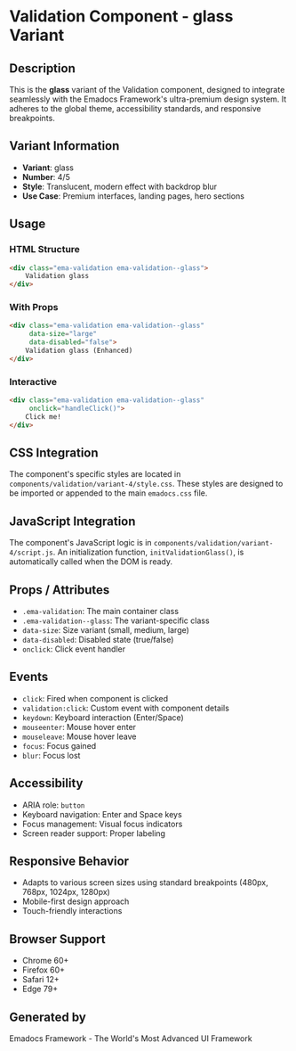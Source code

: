 # Validation Component - glass Variant

## Description
This is the **glass** variant of the Validation component, designed to integrate seamlessly with the Emadocs Framework's ultra-premium design system. It adheres to the global theme, accessibility standards, and responsive breakpoints.

## Variant Information
- **Variant**: glass
- **Number**: 4/5
- **Style**: Translucent, modern effect with backdrop blur
- **Use Case**: Premium interfaces, landing pages, hero sections

## Usage

### HTML Structure
```html
<div class="ema-validation ema-validation--glass">
    Validation glass
</div>
```

### With Props
```html
<div class="ema-validation ema-validation--glass" 
     data-size="large" 
     data-disabled="false">
    Validation glass (Enhanced)
</div>
```

### Interactive
```html
<div class="ema-validation ema-validation--glass" 
     onclick="handleClick()">
    Click me!
</div>
```

## CSS Integration
The component's specific styles are located in `components/validation/variant-4/style.css`. These styles are designed to be imported or appended to the main `emadocs.css` file.

## JavaScript Integration
The component's JavaScript logic is in `components/validation/variant-4/script.js`. An initialization function, `initValidationGlass()`, is automatically called when the DOM is ready.

## Props / Attributes
- `.ema-validation`: The main container class
- `.ema-validation--glass`: The variant-specific class
- `data-size`: Size variant (small, medium, large)
- `data-disabled`: Disabled state (true/false)
- `onclick`: Click event handler

## Events
- `click`: Fired when component is clicked
- `validation:click`: Custom event with component details
- `keydown`: Keyboard interaction (Enter/Space)
- `mouseenter`: Mouse hover enter
- `mouseleave`: Mouse hover leave
- `focus`: Focus gained
- `blur`: Focus lost

## Accessibility
- ARIA role: `button`
- Keyboard navigation: Enter and Space keys
- Focus management: Visual focus indicators
- Screen reader support: Proper labeling

## Responsive Behavior
- Adapts to various screen sizes using standard breakpoints (480px, 768px, 1024px, 1280px)
- Mobile-first design approach
- Touch-friendly interactions

## Browser Support
- Chrome 60+
- Firefox 60+
- Safari 12+
- Edge 79+

## Generated by
Emadocs Framework - The World's Most Advanced UI Framework
